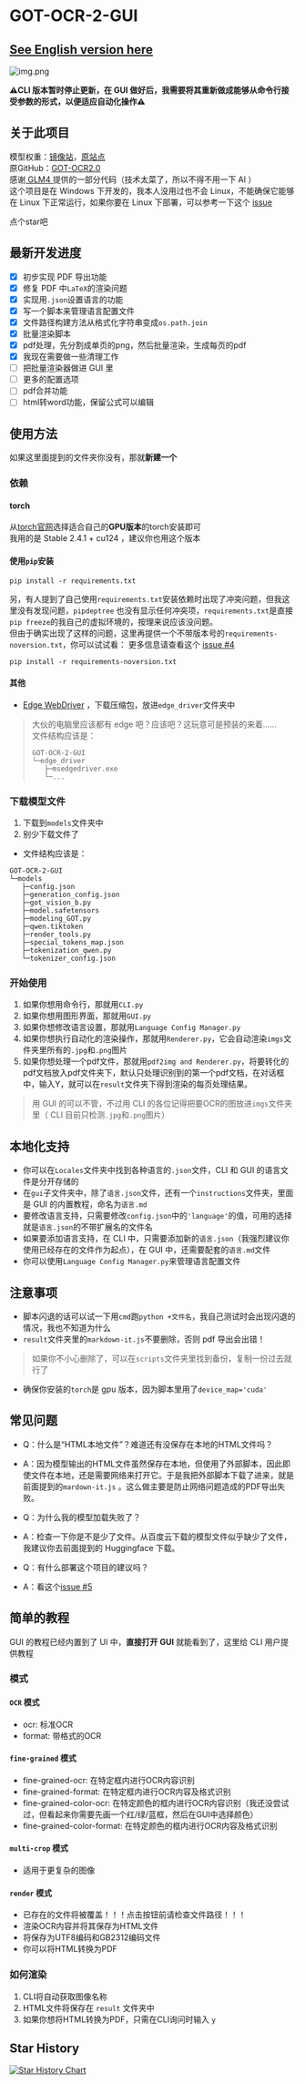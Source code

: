 # GOT-OCR-2-GUI

## [See English version here](README-en.md)

![img.png](img.png)

**⚠️CLI 版本暂时停止更新，在 GUI 做好后，我需要将其重新做成能够从命令行接受参数的形式，以便适应自动化操作⚠️**

## 关于此项目

模型权重：[镜像站](https://hf-mirror.com/stepfun-ai/GOT-OCR2_0)，[原站点](https://huggingface.co/stepfun-ai/GOT-OCR2_0)  
原GitHub：[GOT-OCR2.0](https://github.com/Ucas-HaoranWei/GOT-OCR2.0/)  
感谢[ GLM4 ](https://chatglm.cn/main/alltoolsdetail?lang=zh)提供的一部分代码（技术太菜了，所以不得不用一下 AI ）  
这个项目是在 Windows 下开发的，我本人没用过也不会 Linux，不能确保它能够在 Linux 下正常运行，如果你要在 Linux
下部署，可以参考一下这个 [issue](https://github.com/XJF2332/GOT-OCR-2-GUI/issues/3)

点个star吧

## 最新开发进度

- [x] 初步实现 PDF 导出功能
- [x] 修复 PDF 中`LaTeX`的渲染问题
- [x] 实现用`.json`设置语言的功能
- [x] 写一个脚本来管理语言配置文件
- [x] 文件路径构建方法从格式化字符串变成`os.path.join`
- [x] 批量渲染脚本
- [x] pdf处理，先分割成单页的png，然后批量渲染，生成每页的pdf
- [x] 我现在需要做一些清理工作
- [ ] 把批量渲染器做进 GUI 里
- [ ] 更多的配置选项
- [ ] pdf合并功能
- [ ] html转word功能，保留公式可以编辑

## 使用方法

如果这里面提到的文件夹你没有，那就**新建一个**

### 依赖

#### torch
从[torch官网](https://pytorch.org/get-started/locally/)选择适合自己的**GPU版本**的torch安装即可  
我用的是 Stable 2.4.1 + cu124 ，建议你也用这个版本

#### 使用`pip`安装

```commandline
pip install -r requirements.txt
```

另，有人提到了自己使用`requirements.txt`安装依赖时出现了冲突问题，但我这里没有发现问题，`pipdeptree`
也没有显示任何冲突项，`requirements.txt`是直接`pip freeze`的我自己的虚拟环境的，按理来说应该没问题。  
但由于确实出现了这样的问题，这里再提供一个不带版本号的`requirements-noversion.txt`，你可以试试看：
更多信息请查看这个 [issue #4](https://github.com/XJF2332/GOT-OCR-2-GUI/issues/4)

```commandline
pip install -r requirements-noversion.txt
```

#### 其他

- [Edge WebDriver](https://developer.microsoft.com/zh-cn/microsoft-edge/tools/webdriver/?form=MA13LH#downloads)
  ，下载压缩包，放进`edge_driver`文件夹中

> 大伙的电脑里应该都有 edge 吧？应该吧？这玩意可是预装的来着......  
> 文件结构应该是：
> ```
> GOT-OCR-2-GUI
> └─edge_driver
>    ├─msedgedriver.exe
>    └─...
> ```

### 下载模型文件

1. 下载到`models`文件夹中
2. 别少下载文件了

- 文件结构应该是：

```
GOT-OCR-2-GUI
└─models
   ├─config.json
   ├─generation_config.json
   ├─got_vision_b.py
   ├─model.safetensors
   ├─modeling_GOT.py
   ├─qwen.tiktoken
   ├─render_tools.py
   ├─special_tokens_map.json
   ├─tokenization_qwen.py
   └─tokenizer_config.json
```

### 开始使用

1. 如果你想用命令行，那就用`CLI.py`
2. 如果你想用图形界面，那就用`GUI.py`
3. 如果你想修改语言设置，那就用`Language Config Manager.py`
4. 如果你想执行自动化的渲染操作，那就用`Renderer.py`，它会自动渲染`imgs`文件夹里所有的`.jpg`和`.png`图片
5. 如果你想处理一个pdf文件，那就用`pdf2img and Renderer.py`，将要转化的pdf文档放入pdf文件夹下，默认只处理识别到的第一个pdf文档，在对话框中，输入Y，就可以在`result`文件夹下得到渲染的每页处理结果。

> 用 GUI 的可以不管，不过用 CLI 的各位记得把要OCR的图放进`imgs`文件夹里（ CLI 目前只检测`.jpg`和`.png`图片）

## 本地化支持

- 你可以在`Locales`文件夹中找到各种语言的`.json`文件，CLI 和 GUI 的语言文件是分开存储的
- 在`gui`子文件夹中，除了`语言.json`文件，还有一个`instructions`文件夹，里面是 GUI 的内置教程，命名为`语言.md`
- 要修改语言支持，只需要修改`config.json`中的`'language'`的值，可用的选择就是`语言.json`的不带扩展名的文件名
- 如果要添加语言支持，在 CLI 中，只需要添加新的`语言.json`（我强烈建议你使用已经存在的文件作为起点），在 GUI
  中，还需要配套的`语言.md`文件
- 你可以使用`Language Config Manager.py`来管理语言配置文件

## 注意事项

- 脚本闪退的话可以试一下用`cmd`跑`python +文件名`，我自己测试时会出现闪退的情况，我也不知道为什么
- `result`文件夹里的`markdown-it.js`不要删除，否则 pdf 导出会出错！

> 如果你不小心删除了，可以在`scripts`文件夹里找到备份，复制一份过去就行了

- 确保你安装的`torch`是 gpu 版本，因为脚本里用了`device_map='cuda'`

## 常见问题

- Q：什么是“HTML本地文件”？难道还有没保存在本地的HTML文件吗？  
- A：因为模型输出的HTML文件虽然保存在本地，但使用了外部脚本，因此即使文件在本地，还是需要网络来打开它。于是我把外部脚本下载了进来，就是前面提到的`mardown-it.js`
。这么做主要是防止网络问题造成的PDF导出失败。


- Q：为什么我的模型加载失败了？
- A：检查一下你是不是少了文件。从百度云下载的模型文件似乎缺少了文件，我建议你去前面提到的 Huggingface 下载。

- Q：有什么部署这个项目的建议吗？
- A：看这个[issue #5](https://github.com/XJF2332/GOT-OCR-2-GUI/issues/5)

## 简单的教程

GUI 的教程已经内置到了 UI 中，**直接打开 GUI** 就能看到了，这里给 CLI 用户提供教程

### **模式**

#### `OCR` 模式

- ocr: 标准OCR
- format: 带格式的OCR

#### `fine-grained` 模式

- fine-grained-ocr: 在特定框内进行OCR内容识别
- fine-grained-format: 在特定框内进行OCR内容及格式识别
- fine-grained-color-ocr: 在特定颜色的框内进行OCR内容识别（我还没尝试过，但看起来你需要先画一个红/绿/蓝框，然后在GUI中选择颜色）
- fine-grained-color-format: 在特定颜色的框内进行OCR内容及格式识别

#### `multi-crop` 模式

- 适用于更复杂的图像

#### `render` 模式

- 已存在的文件将被覆盖！！！点击按钮前请检查文件路径！！！
- 渲染OCR内容并将其保存为HTML文件
- 将保存为UTF8编码和GB2312编码文件
- 你可以将HTML转换为PDF

### **如何渲染**

1. CLI将自动获取图像名称
2. HTML文件将保存在 `result` 文件夹中
3. 如果你想将HTML转换为PDF，只需在CLI询问时输入 `y`

## Star History

[![Star History Chart](https://api.star-history.com/svg?repos=XJF2332/GOT-OCR-2-GUI&type=Date)](https://star-history.com/#XJF2332/GOT-OCR-2-GUI&Date)